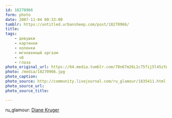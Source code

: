```yaml
---
id: 18270966
form: photo
date: 2007-11-04 00:33:00
tumblr: https://untitled.urbansheep.com/post/18270966/
title:
tags:
    - девушки
    - картинки
    - коленки
    - мгновенный оргазм
    - чб
    - глаза
photo_original_url: https://64.media.tumblr.com/78n67m26L1c75fij5l45ztWk_540.jpg
photo: /media/18270966.jpg
photo_caption: 
photo_source: http://community.livejournal.com/ru_glamour/1835411.html
photo_source_url:
photo_source_title:

---
```


<p>ru_glamour: <a href="http://community.livejournal.com/ru_glamour/1835411.html">Diane Kruger</a></p>
